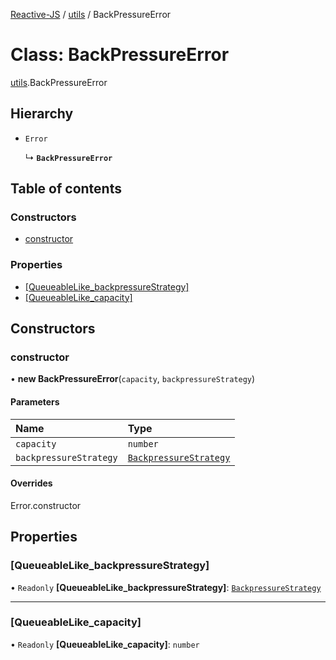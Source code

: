 [Reactive-JS](../README.md) / [utils](../modules/utils.md) / BackPressureError

# Class: BackPressureError

[utils](../modules/utils.md).BackPressureError

## Hierarchy

- `Error`

  ↳ **`BackPressureError`**

## Table of contents

### Constructors

- [constructor](utils.BackPressureError.md#constructor)

### Properties

- [[QueueableLike\_backpressureStrategy]](utils.BackPressureError.md#[queueablelike_backpressurestrategy])
- [[QueueableLike\_capacity]](utils.BackPressureError.md#[queueablelike_capacity])

## Constructors

### constructor

• **new BackPressureError**(`capacity`, `backpressureStrategy`)

#### Parameters

| Name | Type |
| :------ | :------ |
| `capacity` | `number` |
| `backpressureStrategy` | [`BackpressureStrategy`](../modules/utils.md#backpressurestrategy) |

#### Overrides

Error.constructor

## Properties

### [QueueableLike\_backpressureStrategy]

• `Readonly` **[QueueableLike\_backpressureStrategy]**: [`BackpressureStrategy`](../modules/utils.md#backpressurestrategy)

___

### [QueueableLike\_capacity]

• `Readonly` **[QueueableLike\_capacity]**: `number`
